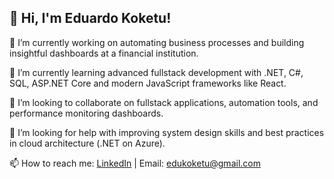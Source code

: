 ## 👋 Hi, I'm Eduardo Koketu!

🔭 I’m currently working on automating business processes and building insightful dashboards at a financial institution.

🌱 I’m currently learning advanced fullstack development with .NET, C#, SQL, ASP.NET Core and modern JavaScript frameworks like React.

👯 I’m looking to collaborate on fullstack applications, automation tools, and performance monitoring dashboards.

🤔 I’m looking for help with improving system design skills and best practices in cloud architecture (.NET on Azure).

📫 How to reach me: [LinkedIn](https://www.linkedin.com/in/eduardo-koketu1/) | Email: edukoketu@gmail.com
